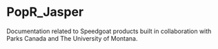 # PopR_Jasper

Documentation related to Speedgoat products built in collaboration with Parks Canada and The University of Montana.
